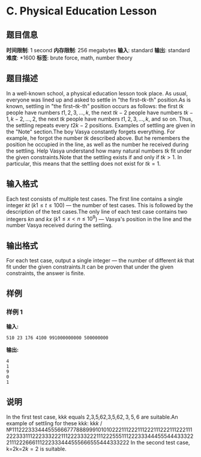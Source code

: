 # C. Physical Education Lesson

## 题目信息

**时间限制**: 1 second
**内存限制**: 256 megabytes
**输入**: standard
**输出**: standard
**难度**: *1600
**标签**: brute force, math, number theory

## 题目描述

In a well-known school, a physical education lesson took place. As usual, everyone was lined up and asked to settle in "the first–$t$$k$-th" position.As is known, settling in "the first–$t$$k$-th" position occurs as follows: the first $t$$k$ people have numbers $t$$1, 2, 3, \ldots, k$, the next $t$$k - 2$ people have numbers $t$$k - 1, k - 2, \ldots, 2$, the next $t$$k$ people have numbers $t$$1, 2, 3, \ldots, k$, and so on. Thus, the settling repeats every $t$$2k - 2$ positions. Examples of settling are given in the "Note" section.The boy Vasya constantly forgets everything. For example, he forgot the number $t$$k$ described above. But he remembers the position he occupied in the line, as well as the number he received during the settling. Help Vasya understand how many natural numbers $t$$k$ fit under the given constraints.Note that the settling exists if and only if $t$$k > 1$. In particular, this means that the settling does not exist for $t$$k = 1$.

## 输入格式

Each test consists of multiple test cases. The first line contains a single integer $k$$t$ ($k$$1 \leq t \leq 100$) — the number of test cases. This is followed by the description of the test cases.The only line of each test case contains two integers $k$$n$ and $k$$x$ ($k$$1 \le x < n \le 10^9$) — Vasya's position in the line and the number Vasya received during the settling.

## 输出格式

For each test case, output a single integer — the number of different $k$$k$ that fit under the given constraints.It can be proven that under the given constraints, the answer is finite.

## 样例

### 样例 1

**输入:**
```
510 23 176 4100 991000000000 500000000
```

**输出:**
```
4
1
9
0
1
```

## 说明

In the first test case, kk$k$ equals 2,3,5,62,3,5,6$2, 3, 5, 6$ are suitable.An example of settling for these kk$k$: kk$k$ / №11$1$22$2$33$3$44$4$55$5$66$6$77$7$88$8$99$9$1010$10$22$2$11$1$22$2$11$1$22$2$11$1$22$2$11$1$22$2$11$1$22$2$33$3$11$1$22$2$33$3$22$2$11$1$22$2$33$3$22$2$11$1$22$2$55$5$11$1$22$2$33$3$44$4$55$5$44$4$33$3$22$2$11$1$22$2$66$6$11$1$22$2$33$3$44$4$55$5$66$6$55$5$44$4$33$3$22$2$ In the second test case, k=2k=2$k = 2$ is suitable.
